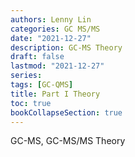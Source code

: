 ```yaml
---
authors: Lenny Lin
categories: GC MS/MS
date: "2021-12-27"
description: GC-MS Theory
draft: false
lastmod: "2021-12-27"
series:
tags: [GC-QMS]
title: Part I Theory
toc: true
bookCollapseSection: true
---
```


GC-MS, GC-MS/MS Theory

<!--more-->



